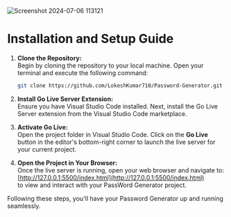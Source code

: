 ![Screenshot 2024-07-06 113121](https://github.com/LokeshKumar710/Password-Generator/assets/139546242/3952936d-9767-4fc6-92a9-8e55a15c005b)

#


# Installation and Setup Guide

1. **Clone the Repository:**
   <br>
    Begin by cloning the repository to your local machine. Open your terminal and execute the following command:  
    ```sh
    git clone https://github.com/LokeshKumar710/Password-Generator.git
    ```

3. **Install Go Live Server Extension:**
   <br>
    Ensure you have Visual Studio Code installed. Next, install the Go Live Server extension from the Visual Studio Code marketplace.

5. **Activate Go Live:**
   <br>
    Open the project folder in Visual Studio Code. Click on the **Go Live** button in the editor's bottom-right corner to launch the live server for your current project.

7. **Open the Project in Your Browser:**
   <br>
    Once the live server is running, open your web browser and navigate to:  
    [http://127.0.0.1:5500/index.html](http://127.0.0.1:5500/index.html)  
    to view and interact with your PassWord Generator project.

Following these steps, you'll have your Password Generator up and running seamlessly.
